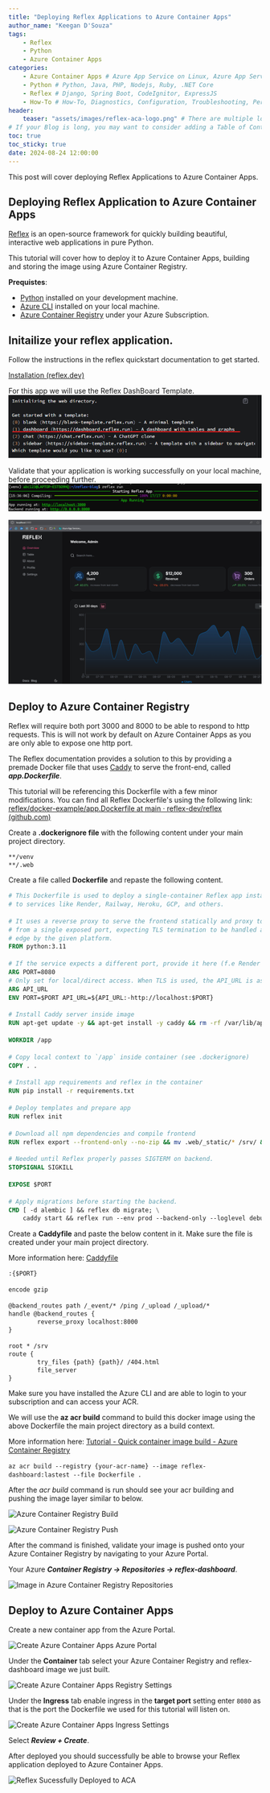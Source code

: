 ```yaml
---
title: "Deploying Reflex Applications to Azure Container Apps"
author_name: "Keegan D'Souza"
tags:
    - Reflex
    - Python
    - Azure Container Apps
categories:
    - Azure Container Apps # Azure App Service on Linux, Azure App Service on Windows, Function App, Azure VM, Azure SDK
    - Python # Python, Java, PHP, Nodejs, Ruby, .NET Core
    - Reflex # Django, Spring Boot, CodeIgnitor, ExpressJS
    - How-To # How-To, Diagnostics, Configuration, Troubleshooting, Performance
header:
    teaser: "assets/images/reflex-aca-logo.png" # There are multiple logos that can be used in "/assets/images" if you choose to add one.
# If your Blog is long, you may want to consider adding a Table of Contents by adding the following two settings.
toc: true
toc_sticky: true
date: 2024-08-24 12:00:00
---
```


This post will cover deploying Reflex Applications to Azure Container Apps.

## Deploying Reflex Application to Azure Container Apps

[Reflex](https://reflex.dev/docs/getting-started/introduction/) is an open-source framework for quickly building beautiful, interactive web applications in pure Python.

This tutorial will cover how to deploy it to Azure Container Apps, building and storing the image using Azure Container Registry.

**Prequistes**:
- [Python](https://www.python.org/) installed on your development machine. 
- [Azure CLI](https://learn.microsoft.com/en-us/cli/azure/install-azure-cli) installed on your local machine. 
- [Azure Container Registry](https://azure.microsoft.com/en-us/products/container-registry) under your Azure Subscription. 

## Initailize your reflex application.
Follow the instructions in the reflex quickstart documentation to get started.

[Installation (reflex.dev)](https://reflex.dev/docs/getting-started/installation/)

For this app we will use the Reflex DashBoard Template.
![Reflex DashBoard Template](/media/2024/08/reflex-template.png)

Validate that your application is working successfully on your local machine, before proceeding further.
![Reflex Running on your local machine cmd](/media/2024/08/reflex-run.png)

![Reflex Running on your local machine browswer](/media/2024/08/reflex-dashboard-localhost.png)

## Deploy to Azure Container Registry

Reflex will require both port 3000 and 8000 to be able to respond to http requests.
This is will not work by default on Azure Container Apps as you are only able to expose one http port.

The Reflex documentation provides a solution to this by providing a premade Docker file that uses [Caddy](https://caddyserver.com/docs/quick-starts/caddyfile) to serve the front-end, called ***app.Dockerfile***.

This tutorial will be referencing this Dockerfile with a few minor modifications. 
You can find all Reflex Dockerfile's using the following link: [reflex/docker-example/app.Dockerfile at main · reflex-dev/reflex (github.com)](https://github.com/reflex-dev/reflex/blob/main/docker-example/app.Dockerfile)

Create a **.dockerignore file** with the following content under your main project directory.
```text
**/venv
**/.web
```

Create a file called **Dockerfile** and repaste the following content. 

```Dockerfile
# This Dockerfile is used to deploy a single-container Reflex app instance
# to services like Render, Railway, Heroku, GCP, and others.

# It uses a reverse proxy to serve the frontend statically and proxy to backend
# from a single exposed port, expecting TLS termination to be handled at the
# edge by the given platform.
FROM python:3.11

# If the service expects a different port, provide it here (f.e Render expects port 10000)
ARG PORT=8080
# Only set for local/direct access. When TLS is used, the API_URL is assumed to be the same as the frontend.
ARG API_URL
ENV PORT=$PORT API_URL=${API_URL:-http://localhost:$PORT}

# Install Caddy server inside image
RUN apt-get update -y && apt-get install -y caddy && rm -rf /var/lib/apt/lists/*

WORKDIR /app

# Copy local context to `/app` inside container (see .dockerignore)
COPY . .

# Install app requirements and reflex in the container
RUN pip install -r requirements.txt

# Deploy templates and prepare app
RUN reflex init

# Download all npm dependencies and compile frontend
RUN reflex export --frontend-only --no-zip && mv .web/_static/* /srv/ && rm -rf .web

# Needed until Reflex properly passes SIGTERM on backend.
STOPSIGNAL SIGKILL

EXPOSE $PORT

# Apply migrations before starting the backend.
CMD [ -d alembic ] && reflex db migrate; \
    caddy start && reflex run --env prod --backend-only --loglevel debug 
```
Create a **Caddyfile** and paste the below content in it. Make sure the file is 
created under your main project directory.

More information here: [Caddyfile](https://caddyserver.com/docs/caddyfile)

```Caddyfile
:{$PORT}

encode gzip

@backend_routes path /_event/* /ping /_upload /_upload/*
handle @backend_routes {
        reverse_proxy localhost:8000
}

root * /srv
route {
        try_files {path} {path}/ /404.html
        file_server
}
```
Make sure you have installed the Azure CLI and are able to login to your subscription and can access your ACR. 

We will use the **az acr build** command to build this docker image using the above Dockerfile the main project directory as a build context.

More information here: [Tutorial - Quick container image build - Azure Container Registry](https://learn.microsoft.com/en-us/azure/container-registry/container-registry-tutorial-quick-task)

```az acr build --registry {your-acr-name} --image reflex-dashboard:lastest --file Dockerfile . ```

After the *acr build* command is run should see your acr building and pushing the image layer similar to below. 

![Azure Container Registry Build](/media/2024/08/reflex-acr-build.png)

![Azure Container Registry Push](/media/2024/08/reflex-acr-push.png)

After the command is finished,  validate your image is pushed onto your Azure Container Registry by navigating to your Azure Portal.

Your Azure ***Container Registry -> Repositories -> reflex-dashboard***.

![Image in Azure Container Registry Repositories](/media/2024/08/reflex-acr-repository.png)

## Deploy to Azure Container Apps

Create a new container app from the Azure Portal.

![Create Azure Container Apps Azure Portal](/media/2024/08/reflex-create-containerapp.png)

Under the **Container** tab select your Azure Container Registry and reflex-dashboard image we just built.

![Create Azure Container Apps Registry Settings](/media/2024/08/reflex-create-repository.png)

Under the **Ingress** tab enable ingress in the **target port** setting enter ```8080``` as that is the port the Dockerfile we used for this tutorial will listen on.  

![Create Azure Container Apps Ingress Settings](/media/2024/08/reflex-create-ingress.png)

Select ***Review + Create***. 

After deployed you should successfully be able to browse your Reflex application deployed to Azure Container Apps. 

![Reflex Sucessfully Deployed to ACA](/media/2024/08/reflex-sucessfull-aca.png)


